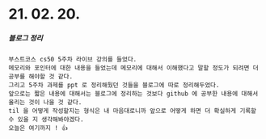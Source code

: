 # 21. 02. 20.

##### 블로그 정리
	부스트코스 cs50 5주차 라이브 강의를 들었다.
	메모리와 포인터에 대한 내용을 들었는데 메모리에 대해서 이해했다고 말할 정도가 되려면 더 공부를 해야할 것 같다.
	그리고 5주차 과제를 ppt 로 정리해뒀던 것들을 블로그에 따로 정리해두었다.
	앞으로는 짧은 내용에 대해서는 블로그에 정리하는 것보다 github 에 공부한 내용에 대해서 올리는 것이 나을 것 같다.
	til 을 어떻게 작성할지는 형식은 내 마음대로니까 앞으로 어떻게 하면 더 확실하게 기록할 수 있을 지 생각해봐야겠다.
	오늘은 여기까지 ! 👍
